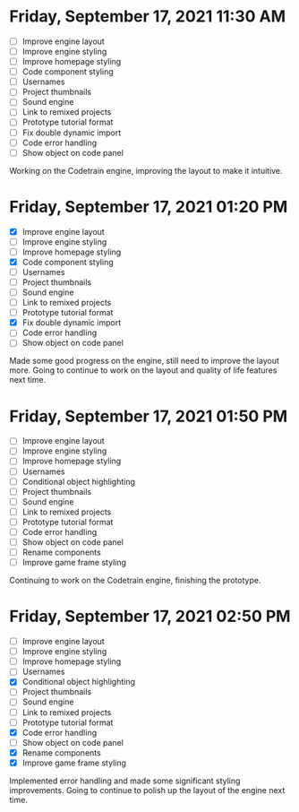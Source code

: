 # Friday, September 17, 2021 11:30 AM
- [ ] Improve engine layout
- [ ] Improve engine styling
- [ ] Improve homepage styling
- [ ] Code component styling
- [ ] Usernames
- [ ] Project thumbnails
- [ ] Sound engine
- [ ] Link to remixed projects
- [ ] Prototype tutorial format
- [ ] Fix double dynamic import
- [ ] Code error handling
- [ ] Show object on code panel

Working on the Codetrain engine, improving the layout to make it intuitive.

# Friday, September 17, 2021 01:20 PM
- [X] Improve engine layout
- [ ] Improve engine styling
- [ ] Improve homepage styling
- [X] Code component styling
- [ ] Usernames
- [ ] Project thumbnails
- [ ] Sound engine
- [ ] Link to remixed projects
- [ ] Prototype tutorial format
- [X] Fix double dynamic import
- [ ] Code error handling
- [ ] Show object on code panel

Made some good progress on the engine, still need to improve the layout more.
Going to continue to work on the layout and quality of life features next time.

# Friday, September 17, 2021 01:50 PM
- [ ] Improve engine layout
- [ ] Improve engine styling
- [ ] Improve homepage styling
- [ ] Usernames
- [ ] Conditional object highlighting
- [ ] Project thumbnails
- [ ] Sound engine
- [ ] Link to remixed projects
- [ ] Prototype tutorial format
- [ ] Code error handling
- [ ] Show object on code panel
- [ ] Rename components
- [ ] Improve game frame styling

Continuing to work on the Codetrain engine, finishing the prototype.

# Friday, September 17, 2021 02:50 PM
- [ ] Improve engine layout
- [ ] Improve engine styling
- [ ] Improve homepage styling
- [ ] Usernames
- [X] Conditional object highlighting
- [ ] Project thumbnails
- [ ] Sound engine
- [ ] Link to remixed projects
- [ ] Prototype tutorial format
- [X] Code error handling
- [ ] Show object on code panel
- [X] Rename components
- [X] Improve game frame styling

Implemented error handling and made some significant styling improvements.
Going to continue to polish up the layout of the engine next time.
